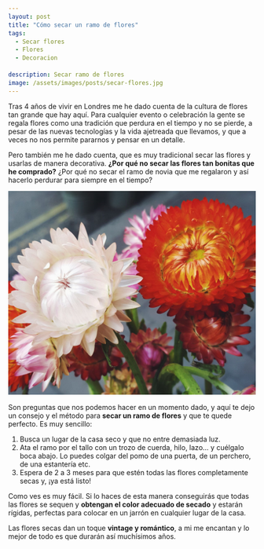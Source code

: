 ```yaml
---
layout: post
title: "Cómo secar un ramo de flores"
tags:
  - Secar flores
  - Flores
  - Decoracion

description: Secar ramo de flores
image: /assets/images/posts/secar-flores.jpg
---
```


Tras 4 años de vivir en Londres me he dado cuenta de la cultura de flores tan grande que hay aquí. Para cualquier evento o celebración la gente se regala flores como una tradición que perdura en el tiempo y no se pierde, a pesar de las nuevas tecnologías y la vida ajetreada que llevamos, y que a veces no nos permite pararnos y pensar en un detalle.

Pero también me he dado cuenta, que es muy tradicional secar las flores y usarlas de manera decorativa. **¿Por qué no secar las flores tan bonitas que he comprado?** ¿Por qué no secar el ramo de novia que me regalaron y así hacerlo perdurar para siempre en el tiempo?

![Secar flores](/assets/images/posts/secar-un-ramo.jpg)

Son preguntas que nos podemos hacer en un momento dado, y aquí te dejo un consejo y el método para **secar un ramo de flores** y que te quede perfecto. Es muy sencillo:

1. Busca un lugar de la casa seco y que no entre demasiada luz.
2. Ata el ramo por el tallo con un trozo de cuerda, hilo, lazo... y cuélgalo boca abajo. Lo puedes colgar del pomo de una puerta, de un perchero, de una estantería etc.
3. Espera de 2 a 3 meses para que estén todas las flores completamente secas y, ¡ya está listo!



Como ves es muy fácil. Si lo haces de esta manera conseguirás que todas las flores se sequen y **obtengan el color adecuado de secado** y estarán rígidas, perfectas para colocar en un jarrón en cualquier lugar de la casa.

Las flores secas dan un toque **vintage y romántico**, a mi me encantan y lo mejor de todo es que durarán así muchísimos años.
